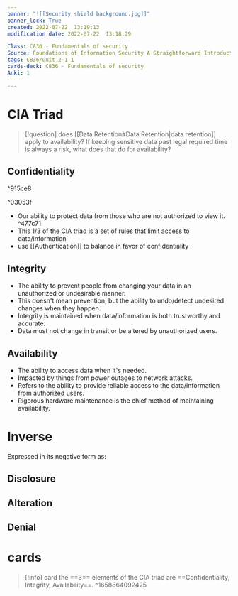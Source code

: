 ```yaml
---
banner: "![[Security shield background.jpg]]"
banner_lock: True
created: 2022-07-22  13:19:13
modification date: 2022-07-22  13:18:29

Class: C836 - Fundamentals of security
Source: Foundations of Information Security A Straightforward Introduction
tags: C836/unit_2-1-1
cards-deck: C836 - Fundamentals of security
Anki: 1

---
```

# CIA Triad

>[!question] 
>does [[Data Retention#Data Retention|data retention]] apply to availability?
>If keeping sensitive data past legal required time is always a risk, what does that do for availability?

## Confidentiality

^915ce8

^03053f
- Our ability to protect data from those who are not authorized to view it. ^477c71
- This 1/3 of the CIA triad is a set of rules that limit access to data/information
- use [[Authentication]] to balance in favor of confidentiality

## Integrity
- The ability to prevent people from changing your data in an unauthorized or undesirable manner.
- This doesn't mean prevention, but the ability to undo/detect undesired changes when they happen.
- Integrity is maintained when data/information is both trustworthy and accurate.
- Data must not change in transit or be altered by unauthorized users.

## Availability
- The ability to access data when it's needed.
- Impacted by things from power outages to network attacks.
- Refers to the ability to provide reliable access to the data/information from authorized users.
- Rigorous hardware maintenance is the chief method of maintaining availability.


# Inverse
Expressed in its negative form as:
## Disclosure
## Alteration
## Denial

# cards
>[!info] card
>the ==3== elements of the CIA triad are ==Confidentiality, Integrity, Availability==. 
^1658864092425

